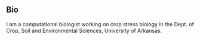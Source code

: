 ## Bio
I am a computational biologist working on crop stress biology in the Dept. of Crop, Soil and Environmental Sciences, University of Arkansas.


